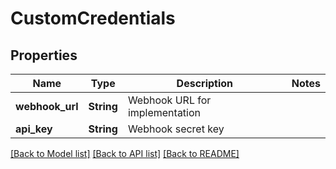 # CustomCredentials

## Properties

Name | Type | Description | Notes
------------ | ------------- | ------------- | -------------
**webhook_url** | **String** | Webhook URL for implementation | 
**api_key** | **String** | Webhook secret key | 

[[Back to Model list]](../README.md#documentation-for-models) [[Back to API list]](../README.md#documentation-for-api-endpoints) [[Back to README]](../README.md)


